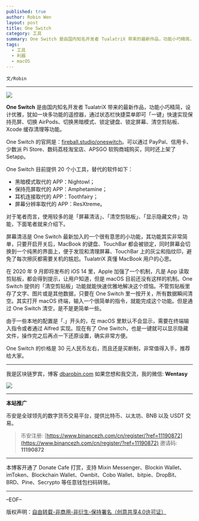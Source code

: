 ```yaml
---
published: true
author: Robin Wen
layout: post
title: One Switch
category: 工具
summary: One Switch 是由国内知名开发者 TualatriX 带来的最新作品，功能小巧精简，设计优雅，犹如一块多功能的遥控器，通过状态栏快捷菜单即可「一键」快速实现保持亮屏、切换 AirPods、切换黑暗模式、锁定键盘、锁定屏幕、清空剪贴板、Xcode 缓存清理等功能。One Switch 的价格是 30 元人民币左右，而且还是买断制，非常值得入手，推荐给大家。
tags:
  - 工具
  - 利器
  - macOS
---
```


`文/Robin`

***

![](https://cdn.dbarobin.com/pydyhhe.png)

**One Switch** 是由国内知名开发者 TualatriX 带来的最新作品，功能小巧精简，设计优雅，犹如一块多功能的遥控器，通过状态栏快捷菜单即可「一键」快速实现保持亮屏、切换 AirPods、切换黑暗模式、锁定键盘、锁定屏幕、清空剪贴板、Xcode 缓存清理等功能。

One Switch 的官网是：[fireball.studio/oneswitch](https://fireball.studio/oneswitch/)。可以通过 PayPal、信用卡、少数派 Pi Store、数码荔枝淘宝店、APSGO 软购商城购买，同时还上架了 Setapp。

One Switch 目前提供 20 个小工具，替代的软件如下：

* 黑暗模式取代的 APP：Nightowl；
* 保持亮屏取代的 APP：Amphetamine；
* 耳机连接取代的 APP：Toothfairy；
* 屏幕分辨率取代的 APP：ResXtreme。

对于笔者而言，使用较多的是「屏幕清洁」、「清空剪贴板」、「显示隐藏文件」功能，下面笔者就来介绍下。

屏幕清洁是 One Switch 最新加入的一个很有意思的小功能，其功能其实非常简单，只要开启开关后，MacBook 的键盘、TouchBar 都会被锁定，同时屏幕会切换到一个纯黑的界面上，便于发现和清理屏幕、TouchBar 上的灰尘和指纹印，避免了每次擦灰都需要关机的尴尬。TualatriX 真懂 MacBook 用户的心思。

在 2020 年 9 月即将发布的 iOS 14 里，Apple 加强了一个机制，凡是 App 读取剪贴板，都会得到提示，让用户知道，但是 macOS 目前还没有这样的机制。One Switch 提供的「清空剪贴板」功能就能快速优雅地解决这个烦恼。不管剪贴板里存了文字、图片或是其他数据，只要在 One Switch 里一按开关，所有数据瞬间清空。其实打开 macOS 终端，输入一个很简单的指令，就能完成这个功能。但是通过 One Switch 清空，是不是更简单一些。

由于一些本地的配置是「.」开头的，在 macOS 里默认不会显示，需要在终端输入指令或者通过 Alfred 实现。现在有了 One Switch，也是一键就可以显示隐藏文件，操作完之后再点一下还原设置，确实非常方便。

One Switch 的价格是 30 元人民币左右，而且还是买断制，非常值得入手，推荐给大家。

***

我是区块链罗宾，博客 [dbarobin.com](https://dbarobin.com/)
如果您想和我交流，我的微信: **Wentasy**

![](https://cdn.dbarobin.com/v4yywe2.png)

***

**本站推广**

币安是全球领先的数字货币交易平台，提供比特币、以太坊、BNB 以及 USDT 交易。

> 币安注册: [https://www.binancezh.com/cn/register/?ref=11190872](https://www.binancezh.com/cn/register/?ref=11190872)
> 邀请码: **11190872**

***

本博客开通了 Donate Cafe 打赏，支持 Mixin Messenger、Blockin Wallet、imToken、Blockchain Wallet、Ownbit、Cobo Wallet、bitpie、DropBit、BRD、Pine、Secrypto 等任意钱包扫码转账。

<center>
    <div class="--donate-button"
         data-button-id="f8b9df0d-af9a-460d-8258-d3f435445075"
    ></div>
</center>

***

–EOF–

版权声明：[自由转载-非商用-非衍生-保持署名（创意共享4.0许可证）](http://creativecommons.org/licenses/by-nc-nd/4.0/deed.zh)